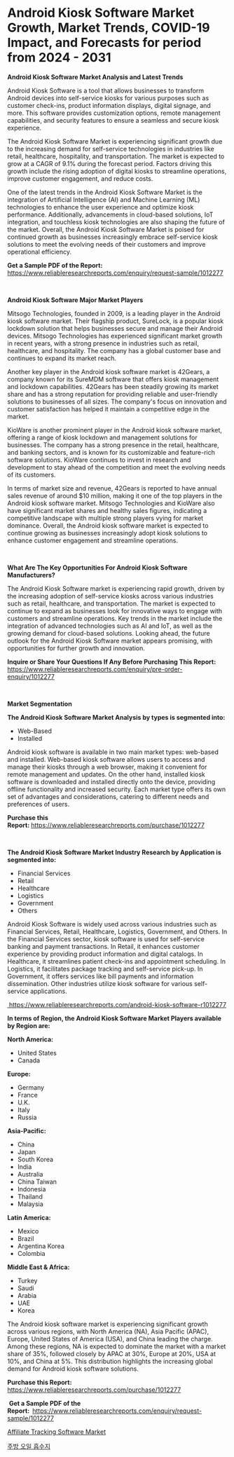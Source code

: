 <p><h1>Android Kiosk Software Market Growth, Market Trends, COVID-19 Impact, and Forecasts for period from 2024 - 2031</h1></p><p><strong>Android Kiosk Software Market Analysis and Latest Trends</strong></p>
<p><p>Android Kiosk Software is a tool that allows businesses to transform Android devices into self-service kiosks for various purposes such as customer check-ins, product information displays, digital signage, and more. This software provides customization options, remote management capabilities, and security features to ensure a seamless and secure kiosk experience.</p><p>The Android Kiosk Software Market is experiencing significant growth due to the increasing demand for self-service technologies in industries like retail, healthcare, hospitality, and transportation. The market is expected to grow at a CAGR of 9.1% during the forecast period. Factors driving this growth include the rising adoption of digital kiosks to streamline operations, improve customer engagement, and reduce costs.</p><p>One of the latest trends in the Android Kiosk Software Market is the integration of Artificial Intelligence (AI) and Machine Learning (ML) technologies to enhance the user experience and optimize kiosk performance. Additionally, advancements in cloud-based solutions, IoT integration, and touchless kiosk technologies are also shaping the future of the market. Overall, the Android Kiosk Software Market is poised for continued growth as businesses increasingly embrace self-service kiosk solutions to meet the evolving needs of their customers and improve operational efficiency.</p></p>
<p><strong>Get a Sample PDF of the Report:&nbsp;</strong> <a href="https://www.reliableresearchreports.com/enquiry/request-sample/1012277">https://www.reliableresearchreports.com/enquiry/request-sample/1012277</a></p>
<p>&nbsp;</p>
<p><strong>Android Kiosk Software Major Market Players</strong></p>
<p><p>Mitsogo Technologies, founded in 2009, is a leading player in the Android kiosk software market. Their flagship product, SureLock, is a popular kiosk lockdown solution that helps businesses secure and manage their Android devices. Mitsogo Technologies has experienced significant market growth in recent years, with a strong presence in industries such as retail, healthcare, and hospitality. The company has a global customer base and continues to expand its market reach.</p><p>Another key player in the Android kiosk software market is 42Gears, a company known for its SureMDM software that offers kiosk management and lockdown capabilities. 42Gears has been steadily growing its market share and has a strong reputation for providing reliable and user-friendly solutions to businesses of all sizes. The company's focus on innovation and customer satisfaction has helped it maintain a competitive edge in the market.</p><p>KioWare is another prominent player in the Android kiosk software market, offering a range of kiosk lockdown and management solutions for businesses. The company has a strong presence in the retail, healthcare, and banking sectors, and is known for its customizable and feature-rich software solutions. KioWare continues to invest in research and development to stay ahead of the competition and meet the evolving needs of its customers.</p><p>In terms of market size and revenue, 42Gears is reported to have annual sales revenue of around $10 million, making it one of the top players in the Android kiosk software market. Mitsogo Technologies and KioWare also have significant market shares and healthy sales figures, indicating a competitive landscape with multiple strong players vying for market dominance. Overall, the Android kiosk software market is expected to continue growing as businesses increasingly adopt kiosk solutions to enhance customer engagement and streamline operations.</p></p>
<p>&nbsp;</p>
<p><strong>What Are The Key Opportunities For Android Kiosk Software Manufacturers?</strong></p>
<p><p>The Android Kiosk Software market is experiencing rapid growth, driven by the increasing adoption of self-service kiosks across various industries such as retail, healthcare, and transportation. The market is expected to continue to expand as businesses look for innovative ways to engage with customers and streamline operations. Key trends in the market include the integration of advanced technologies such as AI and IoT, as well as the growing demand for cloud-based solutions. Looking ahead, the future outlook for the Android Kiosk Software market appears promising, with opportunities for further growth and innovation.</p></p>
<p><strong>Inquire or Share Your Questions If Any Before Purchasing This Report:</strong> <a href="https://www.reliableresearchreports.com/enquiry/pre-order-enquiry/1012277">https://www.reliableresearchreports.com/enquiry/pre-order-enquiry/1012277</a></p>
<p>&nbsp;</p>
<p><strong>Market Segmentation</strong></p>
<p><strong>The Android Kiosk Software Market Analysis by types is segmented into:</strong></p>
<p><ul><li>Web-Based</li><li>Installed</li></ul></p>
<p><p>Android kiosk software is available in two main market types: web-based and installed. Web-based kiosk software allows users to access and manage their kiosks through a web browser, making it convenient for remote management and updates. On the other hand, installed kiosk software is downloaded and installed directly onto the device, providing offline functionality and increased security. Each market type offers its own set of advantages and considerations, catering to different needs and preferences of users.</p></p>
<p><strong>Purchase this Report:&nbsp;</strong><a href="https://www.reliableresearchreports.com/purchase/1012277">https://www.reliableresearchreports.com/purchase/1012277</a></p>
<p>&nbsp;</p>
<p><strong>The Android Kiosk Software Market Industry Research by Application is segmented into:</strong></p>
<p><ul><li>Financial Services</li><li>Retail</li><li>Healthcare</li><li>Logistics</li><li>Government</li><li>Others</li></ul></p>
<p><p>Android Kiosk Software is widely used across various industries such as Financial Services, Retail, Healthcare, Logistics, Government, and Others. In the Financial Services sector, kiosk software is used for self-service banking and payment transactions. In Retail, it enhances customer experience by providing product information and digital catalogs. In Healthcare, it streamlines patient check-ins and appointment scheduling. In Logistics, it facilitates package tracking and self-service pick-up. In Government, it offers services like bill payments and information dissemination. Other industries utilize kiosk software for various self-service applications.</p></p>
<p><a href="https://www.reliableresearchreports.com/android-kiosk-software-r1012277">&nbsp;https://www.reliableresearchreports.com/android-kiosk-software-r1012277</a></p>
<p><strong>In terms of Region, the Android Kiosk Software Market Players available by Region are:</strong></p>
<p>
    <p> <strong> North America: </strong>
        <ul>
            <li>United States</li>
            <li>Canada</li>
        </ul>
        </p> 
    <p> <strong> Europe: </strong>
        <ul>
            <li>Germany</li>
            <li>France</li>
            <li>U.K.</li>
            <li>Italy</li>
            <li>Russia</li>
        </ul>
        </p> 
    <p> <strong> Asia-Pacific: </strong>
        <ul>
            <li>China</li>
            <li>Japan</li>
            <li>South Korea</li>
            <li>India</li>
            <li>Australia</li>
            <li>China Taiwan</li>
            <li>Indonesia</li>
            <li>Thailand</li>
            <li>Malaysia</li>
        </ul>
        </p> 
    <p> <strong> Latin America: </strong>
        <ul>
            <li>Mexico</li>
            <li>Brazil</li>
            <li>Argentina Korea</li>
            <li>Colombia</li>
        </ul>
        </p> 
    <p> <strong> Middle East & Africa: </strong>
        <ul>
            <li>Turkey</li>
            <li>Saudi</li>
            <li>Arabia</li>
            <li>UAE</li>
            <li>Korea</li>
        </ul>
    </p>
    </p>
<p><p>The Android kiosk software market is experiencing significant growth across various regions, with North America (NA), Asia Pacific (APAC), Europe, United States of America (USA), and China leading the charge. Among these regions, NA is expected to dominate the market with a market share of 35%, followed closely by APAC at 30%, Europe at 20%, USA at 10%, and China at 5%. This distribution highlights the increasing global demand for Android kiosk software solutions.</p></p>
<p><strong>Purchase this Report: </strong><a href="https://www.reliableresearchreports.com/purchase/1012277">https://www.reliableresearchreports.com/purchase/1012277</a></p>
<p>&nbsp;<strong>Get a Sample PDF of the Report:&nbsp;&nbsp;</strong><a href="https://www.reliableresearchreports.com/enquiry/request-sample/1012277">https://www.reliableresearchreports.com/enquiry/request-sample/1012277</a></p>
<p><strong></strong></p>
<p><p><a href="https://github.com/vimar16th/Market-Research-Report-List-4/blob/main/affiliate-tracking-software-market.md">Affiliate Tracking Software Market</a></p><p><a href="https://github.com/KellyLyncyh543964/Market-Research-Report-List-1/blob/main/693448748747.md">주방 오일 흡수지</a></p></p>